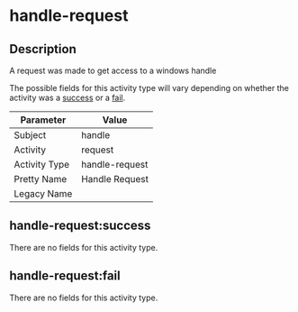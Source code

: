 handle-request
==============

Description
-----------
A request was made to get access to a windows handle

The possible fields for this activity type will vary depending on whether the activity was a [success](#handle-requestsuccess) or a [fail](#handle-requestfail).

| Parameter     | Value          |
| ------------- | -------------- |
| Subject       | handle         |
| Activity      | request        |
| Activity Type | handle-request |
| Pretty Name   | Handle Request |
| Legacy Name   |                |

handle-request:success
----------------------

There are no fields for this activity type.


handle-request:fail
-------------------

There are no fields for this activity type.
